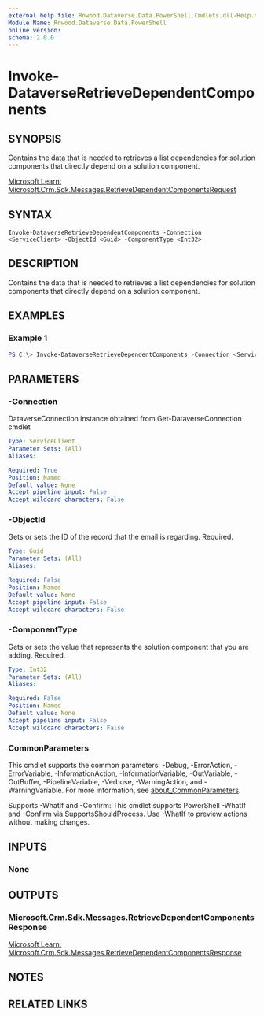 ```yaml
---
external help file: Rnwood.Dataverse.Data.PowerShell.Cmdlets.dll-Help.xml
Module Name: Rnwood.Dataverse.Data.PowerShell
online version:
schema: 2.0.0
---
```


# Invoke-DataverseRetrieveDependentComponents

## SYNOPSIS
Contains the data that is needed to retrieves a list dependencies for solution components that directly depend on a solution component.

[Microsoft Learn: Microsoft.Crm.Sdk.Messages.RetrieveDependentComponentsRequest](https://learn.microsoft.com/dotnet/api/Microsoft.Crm.Sdk.Messages.RetrieveDependentComponentsRequest)

## SYNTAX

```
Invoke-DataverseRetrieveDependentComponents -Connection <ServiceClient> -ObjectId <Guid> -ComponentType <Int32>
```

## DESCRIPTION
Contains the data that is needed to retrieves a list dependencies for solution components that directly depend on a solution component.

## EXAMPLES

### Example 1
```powershell
PS C:\> Invoke-DataverseRetrieveDependentComponents -Connection <ServiceClient> -ObjectId <Guid> -ComponentType <Int32>
```

## PARAMETERS

### -Connection
DataverseConnection instance obtained from Get-DataverseConnection cmdlet

```yaml
Type: ServiceClient
Parameter Sets: (All)
Aliases:

Required: True
Position: Named
Default value: None
Accept pipeline input: False
Accept wildcard characters: False
```

### -ObjectId
Gets or sets the ID of the record that the email is regarding. Required.

```yaml
Type: Guid
Parameter Sets: (All)
Aliases:

Required: False
Position: Named
Default value: None
Accept pipeline input: False
Accept wildcard characters: False
```

### -ComponentType
Gets or sets the value that represents the solution component that you are adding. Required.

```yaml
Type: Int32
Parameter Sets: (All)
Aliases:

Required: False
Position: Named
Default value: None
Accept pipeline input: False
Accept wildcard characters: False
```

### CommonParameters
This cmdlet supports the common parameters: -Debug, -ErrorAction, -ErrorVariable, -InformationAction, -InformationVariable, -OutVariable, -OutBuffer, -PipelineVariable, -Verbose, -WarningAction, and -WarningVariable. For more information, see [about_CommonParameters](http://go.microsoft.com/fwlink/?LinkID=113216).

Supports -WhatIf and -Confirm: This cmdlet supports PowerShell -WhatIf and -Confirm via SupportsShouldProcess. Use -WhatIf to preview actions without making changes.

## INPUTS

### None
## OUTPUTS

### Microsoft.Crm.Sdk.Messages.RetrieveDependentComponentsResponse
[Microsoft Learn: Microsoft.Crm.Sdk.Messages.RetrieveDependentComponentsResponse](https://learn.microsoft.com/dotnet/api/Microsoft.Crm.Sdk.Messages.RetrieveDependentComponentsResponse)
## NOTES

## RELATED LINKS
